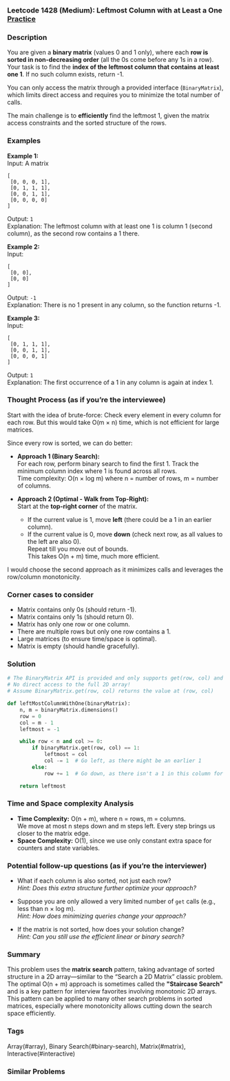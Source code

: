 ### Leetcode 1428 (Medium): Leftmost Column with at Least a One [Practice](https://leetcode.com/problems/leftmost-column-with-at-least-a-one)

### Description  
You are given a **binary matrix** (values 0 and 1 only), where each **row is sorted in non-decreasing order** (all the 0s come before any 1s in a row). Your task is to find the **index of the leftmost column that contains at least one 1**. If no such column exists, return -1.

You can only access the matrix through a provided interface (`BinaryMatrix`), which limits direct access and requires you to minimize the total number of calls. 

The main challenge is to **efficiently** find the leftmost 1, given the matrix access constraints and the sorted structure of the rows.

### Examples  

**Example 1:**  
Input: A matrix  
```
[
 [0, 0, 0, 1],
 [0, 1, 1, 1],
 [0, 0, 1, 1],
 [0, 0, 0, 0]
]
```
Output: `1`  
Explanation: The leftmost column with at least one 1 is column 1 (second column), as the second row contains a 1 there.

**Example 2:**  
Input:  
```
[
 [0, 0],
 [0, 0]
]
```
Output: `-1`  
Explanation: There is no 1 present in any column, so the function returns -1.

**Example 3:**  
Input:  
```
[
 [0, 1, 1, 1],
 [0, 0, 1, 1],
 [0, 0, 0, 1]
]
```
Output: `1`  
Explanation: The first occurrence of a 1 in any column is again at index 1.

### Thought Process (as if you’re the interviewee)  
Start with the idea of brute-force: Check every element in every column for each row. But this would take O(m × n) time, which is not efficient for large matrices.

Since every row is sorted, we can do better:

- **Approach 1 (Binary Search):**  
  For each row, perform binary search to find the first 1. Track the minimum column index where 1 is found across all rows.  
  Time complexity: O(n × log m) where n = number of rows, m = number of columns.

- **Approach 2 (Optimal - Walk from Top-Right):**  
  Start at the **top-right corner** of the matrix.  
  - If the current value is 1, move **left** (there could be a 1 in an earlier column).  
  - If the current value is 0, move **down** (check next row, as all values to the left are also 0).  
  Repeat till you move out of bounds.  
  This takes O(n + m) time, much more efficient.

I would choose the second approach as it minimizes calls and leverages the row/column monotonicity.

### Corner cases to consider  
- Matrix contains only 0s (should return -1).
- Matrix contains only 1s (should return 0).
- Matrix has only one row or one column.
- There are multiple rows but only one row contains a 1.
- Large matrices (to ensure time/space is optimal).
- Matrix is empty (should handle gracefully).

### Solution

```python
# The BinaryMatrix API is provided and only supports get(row, col) and dimensions() methods.
# No direct access to the full 2D array!
# Assume BinaryMatrix.get(row, col) returns the value at (row, col)

def leftMostColumnWithOne(binaryMatrix):
    n, m = binaryMatrix.dimensions()
    row = 0
    col = m - 1
    leftmost = -1

    while row < n and col >= 0:
        if binaryMatrix.get(row, col) == 1:
            leftmost = col
            col -= 1  # Go left, as there might be an earlier 1
        else:
            row += 1  # Go down, as there isn't a 1 in this column for this row

    return leftmost
```

### Time and Space complexity Analysis  

- **Time Complexity:** O(n + m), where n = rows, m = columns.  
  We move at most n steps down and m steps left. Every step brings us closer to the matrix edge.
- **Space Complexity:** O(1), since we use only constant extra space for counters and state variables.

### Potential follow-up questions (as if you’re the interviewer)  

- What if each column is also sorted, not just each row?  
  *Hint: Does this extra structure further optimize your approach?*

- Suppose you are only allowed a very limited number of `get` calls (e.g., less than n × log m).  
  *Hint: How does minimizing queries change your approach?*

- If the matrix is not sorted, how does your solution change?  
  *Hint: Can you still use the efficient linear or binary search?*

### Summary
This problem uses the **matrix search** pattern, taking advantage of sorted structure in a 2D array—similar to the “Search a 2D Matrix” classic problem. The optimal O(n + m) approach is sometimes called the **"Staircase Search"** and is a key pattern for interview favorites involving monotonic 2D arrays. This pattern can be applied to many other search problems in sorted matrices, especially where monotonicity allows cutting down the search space efficiently.

### Tags
Array(#array), Binary Search(#binary-search), Matrix(#matrix), Interactive(#interactive)

### Similar Problems
